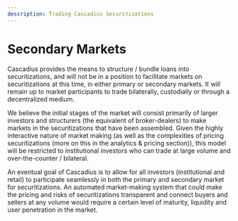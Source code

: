 ```yaml
---
description: Trading Cascadius Securitizations
---
```


# Secondary Markets

Cascadius provides the means to structure / bundle loans into securitizations, and will not be in a position to facilitate markets on securitizations at this time, in either primary or secondary markets.  It will remain up to market participants to trade bilaterally, custodially or through a decentralized medium. &#x20;

We believe the initial stages of the market will consist primarily of larger investors and structurers (the equivalent of broker-dealers) to make markets in the securitizations that have been assembled.  Given the highly interactive nature of market making (as well as the complexities of pricing securitizations (more on this in the analytics & pricing section)), this model will be restricted to institutional investors who can trade at large volume and over-the-counter / bilateral.

An eventual goal of Cascadius is to allow for all investors (institutional and retail) to participate seamlessly in both the primary and secondary market for securitizations.  An automated market-making system that could make the pricing and risks of securitizations transparent and connect buyers and sellers at any volume would require a certain level of maturity, liquidity and user penetration in the market. &#x20;
